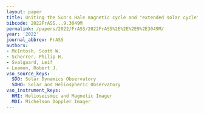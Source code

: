 ```yaml
---
layout: paper
title: Uniting the Sun's Hale magnetic cycle and "extended solar cycle" paradigms
bibcode: 2022FrASS...9.3049M
permalink: /papers/2022/FrASS/2022FrASS%2E%2E%2E9%2E3049M/
year: '2022'
journal_abbrev: FrASS
authors:
- McIntosh, Scott W.
- Scherrer, Philip H.
- Svalgaard, Leif
- Leamon, Robert J.
vso_source_keys:
  SDO: Solar Dynamics Observatory
  SOHO: Solar and Heliospheric Observatory
vso_instrument_keys:
  HMI: Helioseismic and Magnetic Imager
  MDI: Michelson Doppler Imager
---
```

